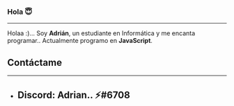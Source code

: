 ### Hola 😇

________________________________________________________________________________________________________________________
Holaa :)... Soy **Adrián**, un estudiante en Informática y me encanta programar.. Actualmente programo en **JavaScript**.


## Contáctame
________________________________________________________________________________________________________________________

* ## Discord: Adrian.. ⚡#6708
